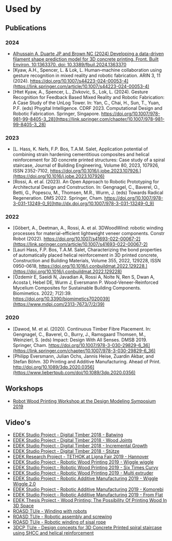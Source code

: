 # Used by

## Publications

### 2024

- [Alhussain A, Duarte JP and Brown NC (2024) Developing a data-driven filament shape prediction model for 3D concrete printing. Front. Built Environ. 10:1363370. doi: 10.3389/fbuil.2024.1363370](https://www.frontiersin.org/articles/10.3389/fbuil.2024.1363370/full)
- [Kyaw, A.H., Spencer, L. & Lok, L. Human–machine collaboration using gesture recognition in mixed reality and robotic fabrication. ARIN 3, 11 (2024). https://doi.org/10.1007/s44223-024-00053-4](https://link.springer.com/article/10.1007/s44223-024-00053-4)
- [Htet Kyaw, A., Spencer, L., Zivkovic, S., Lok, L. (2024). Gesture Recognition for Feedback Based Mixed Reality and Robotic Fabrication: A Case Study of the UnLog Tower. In: Yan, C., Chai, H., Sun, T., Yuan, P.F. (eds) Phygital Intelligence. CDRF 2023. Computational Design and Robotic Fabrication. Springer, Singapore. https://doi.org/10.1007/978-981-99-8405-3_28](https://link.springer.com/chapter/10.1007/978-981-99-8405-3_28)

### 2023

- [L. Hass, K. Nefs, F.P. Bos, T.A.M. Salet, Application potential of combining strain hardening cementitious composites and helical reinforcement for 3D concrete printed structures: Case study of a spiral staircase, Journal of Building Engineering, Volume 80, 2023, 107926, ISSN 2352-7102, https://doi.org/10.1016/j.jobe.2023.107926.](https://doi.org/10.1016/j.jobe.2023.107926)
- [Rossi, A. et al. (2023). An Open Approach to Robotic Prototyping for Architectural Design and Construction. In: Gengnagel, C., Baverel, O., Betti, G., Popescu, M., Thomsen, M.R., Wurm, J. (eds) Towards Radical Regeneration. DMS 2022. Springer, Cham. https://doi.org/10.1007/978-3-031-13249-0_9](http://dx.doi.org/10.1007/978-3-031-13249-0_9)

### 2022

- [Göbert, A., Deetman, A., Rossi, A. et al. 3DWoodWind: robotic winding processes for material-efficient lightweight veneer components. Constr Robot (2022). https://doi.org/10.1007/s41693-022-00067-2](https://link.springer.com/article/10.1007/s41693-022-00067-2)
- [Lauri Hass, F.P. Bos, T.A.M. Salet, Characterizing the bond properties of automatically placed helical reinforcement in 3D printed concrete, Construction and Building Materials, Volume 355,
2022, 129228, ISSN 0950-0618, https://doi.org/10.1016/j.conbuildmat.2022.129228.](https://doi.org/10.1016/j.conbuildmat.2022.129228)
- [Özdemir E, Saeidi N, Javadian A, Rossi A, Nolte N, Ren S, Dwan A, Acosta I, Hebel DE, Wurm J, Eversmann P. Wood-Veneer-Reinforced Mycelium Composites for Sustainable Building Components. Biomimetics. 2022; 7(2):39. https://doi.org/10.3390/biomimetics7020039](https://www.mdpi.com/2313-7673/7/2/39)

### 2020

- [Dawod, M. et al. (2020). Continuous Timber Fibre Placement. In: Gengnagel, C., Baverel, O., Burry, J., Ramsgaard Thomsen, M., Weinzierl, S. (eds) Impact: Design With All Senses. DMSB 2019. Springer, Cham. https://doi.org/10.1007/978-3-030-29829-6_36](https://link.springer.com/chapter/10.1007/978-3-030-29829-6_36)
- [Philipp Eversmann, Julian Ochs, Jannis Heise, Zuardin Akbar, and Stefan Böhm. 3D Printing and Additive Manufacturing. Ahead of Print. http://doi.org/10.1089/3dp.2020.0356](https://www.liebertpub.com/doi/10.1089/3dp.2020.0356)

## Workshops

- [Robot Wood Printing Workshop at the Design Modeling Symposium 2019](https://design-modelling-symposium.de/workshops/robotic-wood-printing-workshop/)

## Video's 

- [EDEK Studio Project - Digital Timber 2018 - Batwing](https://vimeo.com/327693644)
- [EDEK Studio Project - Digital Timber 2018 - Wood Joints](https://vimeo.com/322739944)
- [EDEK Studio Project - Digital Timber 2018 - Incremental Growth](https://vimeo.com/321705721)
- [EDEK Studio Project - Digital Timber 2018 - Stütze](https://vimeo.com/285854379)
- [EDEK Research Project - TETHOK at Ligna Fair 2019 - Hannover](https://vimeo.com/338414933)
- [EDEK Studio Project - Robotic Wood Printing 2019 - Wiggle wiggle](https://vimeo.com/327694859)
- [EDEK Studio Project - Robotic Wood Printing 2019 - Six Times Curvy](https://vimeo.com/327692999)
- [EDEK Studio Project - Robotic Wood Printing 2019 - Multi extruder](https://vimeo.com/326358808)
- [EDEK Studio Project - Robotic Additive Manufacturing 2019 - Wiggle Wiggle 2.0](https://vimeo.com/353989807)
- [EDEK Studio Project - Robotic Additive Manufacturing 2019 - Komorebi](https://vimeo.com/348365601)
- [EDEK Studio Project - Robotic Additive Manufacturing 2019 - From Flat](https://vimeo.com/348344799)
- [EDEK Thesis Project - Wood Printing: The Possibility Of Printing Wood In 3D Space](https://vimeo.com/371587446)
- [ROASD TU/e - Winding with robots](https://www.youtube.com/watch?v=Ec1l9zdstBo)
- [ROASD TU/e - Robotic assembly and screwing](https://www.youtube.com/watch?v=pPmoHg2plUk)
- [ROASD TU/e - Robotic winding of sisal rope](https://www.youtube.com/watch?v=DpgVfv6k-qY)
- [3DCP TU/e - Design concepts for 3D Concrete Printed spiral staircase using SHCC and helical reinforcement](https://www.youtube.com/watch?v=18HOe7LmMvg)
